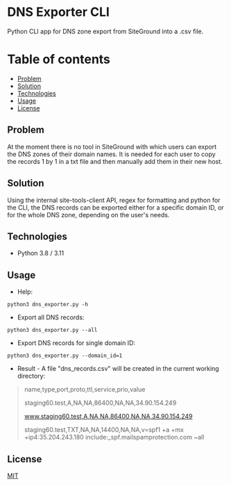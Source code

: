 # DNS Exporter CLI

Python CLI app for DNS zone export from SiteGround into a .csv file. 

# Table of contents
* [Problem](#Problem)
* [Solution](#Solution)
* [Technologies](#Technologies)
* [Usage](#Usage)
* [License](#License)

## Problem

At the moment there is no tool in SiteGround with which users can export the DNS zones of their domain names. It is needed for each user to copy the records 1 by 1 in a txt file and then manually add them in their new host. 

## Solution

Using the internal site-tools-client API, regex for formatting and python for the CLI, the DNS records can be exported either for a specific domain ID, or for the whole DNS zone, depending on the user's needs.

## Technologies
 - Python 3.8 / 3.11

## Usage

- Help:

```
python3 dns_exporter.py -h
```

- Export all DNS records:

```
python3 dns_exporter.py --all
```

- Export DNS records for single domain ID:

```
python3 dns_exporter.py --domain_id=1
```

 - Result - A file "dns_records.csv" will be created in the current working directory:

> name,type,port,proto,ttl,service,prio,value
> 
> staging60.test,A,NA,NA,86400,NA,NA,34.90.154.249
> 
> www.staging60.test,A,NA,NA,86400,NA,NA,34.90.154.249
> 
> staging60.test,TXT,NA,NA,14400,NA,NA,v=spf1 +a +mx +ip4:35.204.243.180 include:_spf.mailspamprotection.com ~all


## License

[MIT](https://choosealicense.com/licenses/mit/)
